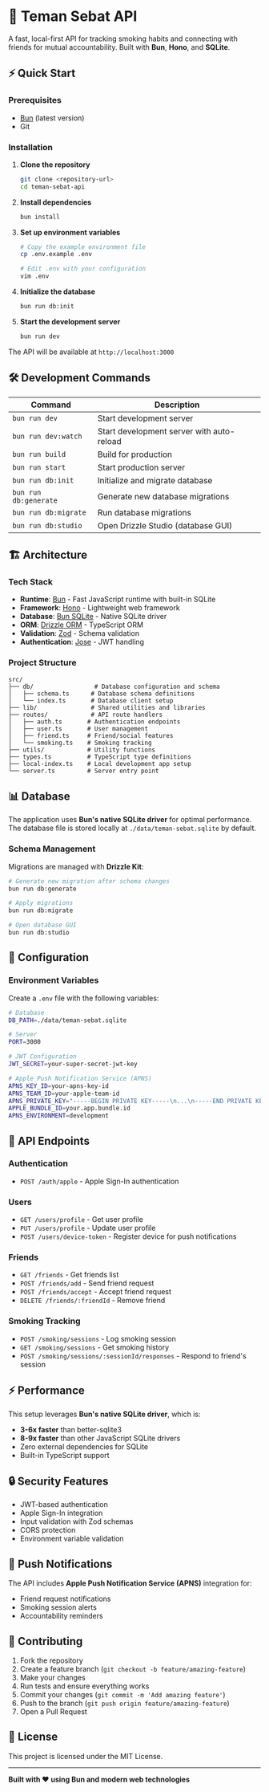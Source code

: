 # 🚬 Teman Sebat API

A fast, local-first API for tracking smoking habits and connecting with friends for mutual accountability. Built with **Bun**, **Hono**, and **SQLite**.

## ⚡ Quick Start

### Prerequisites

- [Bun](https://bun.sh/) (latest version)
- Git

### Installation

1. **Clone the repository**
   ```bash
   git clone <repository-url>
   cd teman-sebat-api
   ```

2. **Install dependencies**
   ```bash
   bun install
   ```

3. **Set up environment variables**
   ```bash
   # Copy the example environment file
   cp .env.example .env
   
   # Edit .env with your configuration
   vim .env
   ```

4. **Initialize the database**
   ```bash
   bun run db:init
   ```

5. **Start the development server**
   ```bash
   bun run dev
   ```

The API will be available at `http://localhost:3000`

## 🛠️ Development Commands

| Command | Description |
|---------|-------------|
| `bun run dev` | Start development server |
| `bun run dev:watch` | Start development server with auto-reload |
| `bun run build` | Build for production |
| `bun run start` | Start production server |
| `bun run db:init` | Initialize and migrate database |
| `bun run db:generate` | Generate new database migrations |
| `bun run db:migrate` | Run database migrations |
| `bun run db:studio` | Open Drizzle Studio (database GUI) |

## 🏗️ Architecture

### Tech Stack
- **Runtime**: [Bun](https://bun.sh/) - Fast JavaScript runtime with built-in SQLite
- **Framework**: [Hono](https://hono.dev/) - Lightweight web framework
- **Database**: [Bun SQLite](https://bun.sh/docs/api/sqlite) - Native SQLite driver
- **ORM**: [Drizzle ORM](https://orm.drizzle.team/) - TypeScript ORM
- **Validation**: [Zod](https://zod.dev/) - Schema validation
- **Authentication**: [Jose](https://github.com/panva/jose) - JWT handling

### Project Structure
```
src/
├── db/                 # Database configuration and schema
│   ├── schema.ts      # Database schema definitions
│   └── index.ts       # Database client setup
├── lib/               # Shared utilities and libraries
├── routes/            # API route handlers
│   ├── auth.ts       # Authentication endpoints
│   ├── user.ts       # User management
│   ├── friend.ts     # Friend/social features
│   └── smoking.ts    # Smoking tracking
├── utils/            # Utility functions
├── types.ts          # TypeScript type definitions
├── local-index.ts    # Local development app setup
└── server.ts         # Server entry point
```

## 📊 Database

The application uses **Bun's native SQLite driver** for optimal performance. The database file is stored locally at `./data/teman-sebat.sqlite` by default.

### Schema Management

Migrations are managed with **Drizzle Kit**:

```bash
# Generate new migration after schema changes
bun run db:generate

# Apply migrations
bun run db:migrate

# Open database GUI
bun run db:studio
```

## 🔧 Configuration

### Environment Variables

Create a `.env` file with the following variables:

```bash
# Database
DB_PATH=./data/teman-sebat.sqlite

# Server
PORT=3000

# JWT Configuration
JWT_SECRET=your-super-secret-jwt-key

# Apple Push Notification Service (APNS)
APNS_KEY_ID=your-apns-key-id
APNS_TEAM_ID=your-apple-team-id
APNS_PRIVATE_KEY="-----BEGIN PRIVATE KEY-----\n...\n-----END PRIVATE KEY-----"
APPLE_BUNDLE_ID=your.app.bundle.id
APNS_ENVIRONMENT=development
```

## 🚀 API Endpoints

### Authentication
- `POST /auth/apple` - Apple Sign-In authentication

### Users
- `GET /users/profile` - Get user profile
- `PUT /users/profile` - Update user profile
- `POST /users/device-token` - Register device for push notifications

### Friends
- `GET /friends` - Get friends list
- `POST /friends/add` - Send friend request
- `POST /friends/accept` - Accept friend request
- `DELETE /friends/:friendId` - Remove friend

### Smoking Tracking
- `POST /smoking/sessions` - Log smoking session
- `GET /smoking/sessions` - Get smoking history
- `POST /smoking/sessions/:sessionId/responses` - Respond to friend's session

## ⚡ Performance

This setup leverages **Bun's native SQLite driver**, which is:
- **3-6x faster** than better-sqlite3
- **8-9x faster** than other JavaScript SQLite drivers
- Zero external dependencies for SQLite
- Built-in TypeScript support

## 🔒 Security Features

- JWT-based authentication
- Apple Sign-In integration
- Input validation with Zod schemas
- CORS protection
- Environment variable validation

## 📱 Push Notifications

The API includes **Apple Push Notification Service (APNS)** integration for:
- Friend request notifications
- Smoking session alerts
- Accountability reminders

## 🤝 Contributing

1. Fork the repository
2. Create a feature branch (`git checkout -b feature/amazing-feature`)
3. Make your changes
4. Run tests and ensure everything works
5. Commit your changes (`git commit -m 'Add amazing feature'`)
6. Push to the branch (`git push origin feature/amazing-feature`)
7. Open a Pull Request

## 📝 License

This project is licensed under the MIT License.

---

**Built with ❤️ using Bun and modern web technologies**
